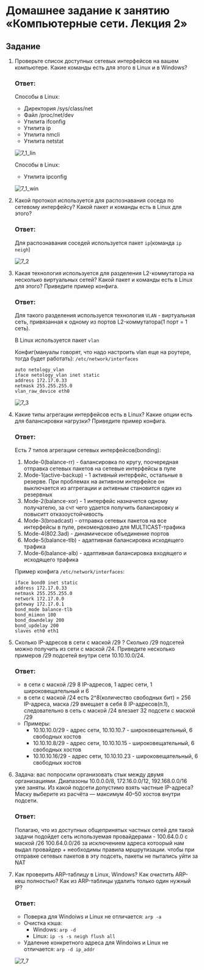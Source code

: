 # Домашнее задание к занятию «Компьютерные сети. Лекция 2»

## Задание

1. Проверьте список доступных сетевых интерфейсов на вашем компьютере. Какие команды есть для этого в Linux и в Windows?

    ### Ответ:

    Способы в Linux:
    * Директория /sys/class/net
    * Файл /proc/net/dev 
    * Утилита ifconfig
    * Утилита ip
    * Утилита nmcli
    * Утилита netstat

    ![7_1_lin](images/7_1_lin.png)

    Способы в Linux:
    * Утилита ipconfig 

    ![7_1_win](images/7_1_win.png)



2. Какой протокол используется для распознавания соседа по сетевому интерфейсу? Какой пакет и команды есть в Linux для этого?

    ### Ответ:
    Для распознавания соседей используется пакет `ip`(команда `ip neigh`)

    ![7_2](images/7_2.png)

3. Какая технология используется для разделения L2-коммутатора на несколько виртуальных сетей? Какой пакет и команды есть в Linux для этого? Приведите пример конфига.

    ### Ответ:
    Для такого разделения используется технология `VLAN` - виртуальная сеть, привязанная к одному из портов L2-коммутатора(1 порт = 1 сеть).
    
    В Linux используется пакет `vlan`

    Конфиг(мануалы говорят, что надо настроить vlan еще на роутере, тогда будет работать):
    `/etc/network/interfaces`
    ```
    auto netology_vlan
    iface netology_vlan inet static
    address 172.17.0.33
    netmask 255.255.255.0
    vlan_raw_device eth0
    ```

    ![7_3](images/7_3.png)

4. Какие типы агрегации интерфейсов есть в Linux? Какие опции есть для балансировки нагрузки? Приведите пример конфига.

    ### Ответ:

    Есть 7 типов агрегации сетевых интерфейсов(bonding):

    1. Mode-0(balance-rr) - балансировка по кругу, поочередная отправка сетевых пакетов на сетевые интерфейсы в пуле
    2. Mode-1(active-backup) - 1 активный интерфейс, остальные в резерве. При проблемах на активном интерфейсе он выключается из аггрегации и активным становится один из резервных
    3. Mode-2(balance-xor) - 1 интерфейс назначется одному получателю, за счт чего удается получить балансировку и повыситт отказоустойчивость
    4. Mode-3(broadcast) - отправка сетевых пакетов на все интерфейсы в пуле, рекомендовано для MULTICAST-трафика
    5. Mode-4(802.3ad) - динамическое объединение портов
    6. Mode-5(balance-tlb) - адаптивная балансировка исходящего трафика
    7. Mode-6(balance-alb) - адаптивная балансировка входящего и исходящего трафика

    Пример конфига `/etc/network/interfaces`:
    ```
    iface bond0 inet static
    address 172.17.0.33
    netmask 255.255.255.0
    network 172.17.0.0
    gateway 172.17.0.1
    bond_mode balance-tlb
    bond_miimon 100
    bond_downdelay 200
    bond_updelay 200
    slaves eth0 eth1
    ```

5. Сколько IP-адресов в сети с маской /29 ? Сколько /29 подсетей можно получить из сети с маской /24. Приведите несколько примеров /29 подсетей внутри сети 10.10.10.0/24.
 
    ### Ответ:

    * в сети с маской /29 8 IP-адресов, 1 адрес сети, 1 широковещательный и 6
    * в сети с маской /24 есть 2^8(количество свободных бит) = 256 IP-адреса, маска /29 вмещает в себя 8 IP-адресов(п.1), следовательно в сеть с маской /24 влезает 32 подсети с маской /29
    * Примеры:
      * 10.10.10.0/29 - адрес сети, 10.10.10.7 - широковещательный, 6 свободных хостов
      * 10.10.10.8/29 - адрес сети, 10.10.10.15 - широковещательный, 6 свободных хостов
      * 10.10.10.16/29 - адрес сети, 10.10.10.23 - широковещательный, 6 свободных хостов

6. Задача: вас попросили организовать стык между двумя организациями. Диапазоны 10.0.0.0/8, 172.16.0.0/12, 192.168.0.0/16 уже заняты. Из какой подсети допустимо взять частные IP-адреса? Маску выберите из расчёта — максимум 40–50 хостов внутри подсети.

    ### Ответ:
    Полагаю, что из доступных общепринятых частных сетей для такой задачи подойдет сеть используемая провайдерами - 100.64.0.0 с маской /26
    100.64.0.0/26 за исключением адреса котоорый нам выдал провайдер + необходимы правила мршрутизации. чтобы при отправке сетевых пакетов в эту подсеть, пакеты не пытались уйти за NAT


7. Как проверить ARP-таблицу в Linux, Windows? Как очистить ARP-кеш полностью? Как из ARP-таблицы удалить только один нужный IP?

    ### Ответ:
    
    * Поверка для Windoiws и Linux не отличается: `arp -a`
    * Очистка кэша:
      * Windows: `arp -d`
      * Linux: `ip -s -s neigh flush all`
    * Удаление конкретного адреса для Windoiws и Linux не отличается: `arp -d ip_addr`
    
    ![7_7](images/7_7.png)
